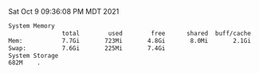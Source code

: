 Sat Oct  9 09:36:08 PM MDT 2021
```bash
System Memory
               total        used        free      shared  buff/cache   available
Mem:           7.7Gi       723Mi       4.8Gi       8.0Mi       2.1Gi       6.6Gi
Swap:          7.6Gi       225Mi       7.4Gi
System Storage
682M	.
```
```bash
